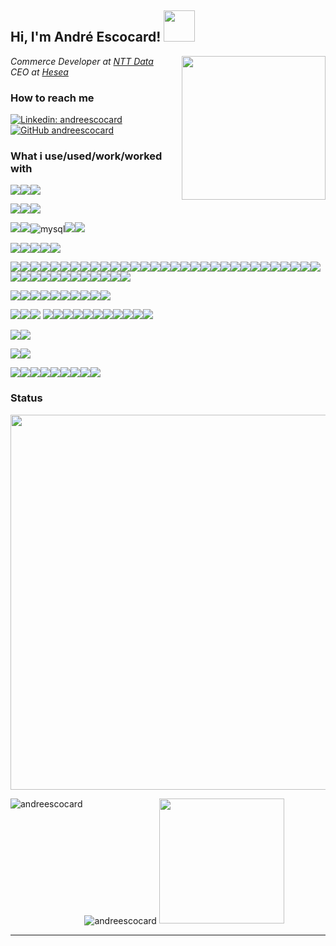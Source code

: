 <h2> Hi, I'm André Escocard! <img src="https://media.giphy.com/media/nU3o3aOBp08yQ/giphy.gif" width="50"></h2>
<img align='right' src="https://media.giphy.com/media/lnaoFgGrDHnivdu5Bc/giphy.gif" width="230">
<p><em>Commerce Developer at <a href="http://www.nttdata.com">NTT Data</a></br>CEO at <a href="https://www.hesea.com.br">Hesea</a>
</em></p>

### How to reach me  

[![Linkedin: andreescocard](https://img.shields.io/badge/-andreescocard-blue?style=flat-square&logo=Linkedin&logoColor=white&link=https://www.linkedin.com/in/andré-escocard-1a76945a/)](https://www.linkedin.com/in/andreescocard/)
[![GitHub andreescocard](https://img.shields.io/github/followers/andreescocard?label=follow&style=social)](https://github.com/andreescocard)


### What i use/used/work/worked with

<img src="https://img.shields.io/badge/Blogger-FF5722?style=for-the-badge&logo=blogger&logoColor=white" /><img src="https://img.shields.io/badge/Joomla-5091CD?style=for-the-badge&logo=joomla&logoColor=white" /><img src="https://img.shields.io/badge/Wordpress-21759B?style=for-the-badge&logo=wordpress&logoColor=white" />

<img src="https://img.shields.io/badge/Cloudflare-F38020?style=for-the-badge&logo=Cloudflare&logoColor=white" /><img src="https://img.shields.io/badge/Digital_Ocean-0080FF?style=for-the-badge&logo=DigitalOcean&logoColor=white" /><img src="https://img.shields.io/badge/Linode-00A95C?style=for-the-badge&logo=Linode&logoColor=white" />         

<img src="https://img.shields.io/badge/MariaDB-003545?style=for-the-badge&logo=mariadb&logoColor=white" /><img src="https://img.shields.io/badge/MongoDB-4EA94B?style=for-the-badge&logo=mongodb&logoColor=white" /><img alt="mysql" src="https://img.shields.io/badge/MySQL-005C84?style=for-the-badge&logo=mysql&logoColor=white"><img src="https://img.shields.io/badge/SQLite-07405E?style=for-the-badge&logo=sqlite&logoColor=white" /><img src="https://img.shields.io/badge/PostgreSQL-316192?style=for-the-badge&logo=postgresql&logoColor=white" />

<img src="https://img.shields.io/badge/Adobe%20Illustrator-FF9A00?style=for-the-badge&logo=adobe%20illustrator&logoColor=white" /><img src="https://img.shields.io/badge/Adobe%20Photoshop-31A8FF?style=for-the-badge&logo=Adobe%20Photoshop&logoColor=black"/><img src="https://img.shields.io/badge/Canva-%2300C4CC.svg?&style=for-the-badge&logo=Canva&logoColor=white" /><img src="https://img.shields.io/badge/Figma-F24E1E?style=for-the-badge&logo=figma&logoColor=white" /><img src="https://img.shields.io/badge/gimp-5C5543?style=for-the-badge&logo=gimp&logoColor=white" />

<img src="https://img.shields.io/badge/AngularJS-E23237?style=for-the-badge&logo=angularjs&logoColor=white" /><img src="https://img.shields.io/badge/Apache-D22128?style=for-the-badge&logo=Apache&logoColor=white" /><img src="https://img.shields.io/badge/Bootstrap-563D7C?style=for-the-badge&logo=bootstrap&logoColor=white" /><img src="https://img.shields.io/badge/Chart%20js-FF6384?style=for-the-badge&logo=chartdotjs&logoColor=white"/><img src="https://img.shields.io/badge/Codeigniter-EF4223?style=for-the-badge&logo=codeigniter&logoColor=white" /><img src="https://img.shields.io/badge/Composer-885630?style=for-the-badge&logo=Composer&logoColor=white"/><img src="https://img.shields.io/badge/Docker-2CA5E0?style=for-the-badge&logo=docker&logoColor=white"/><img src="https://img.shields.io/badge/Electron-2B2E3A?style=for-the-badge&logo=electron&logoColor=9FEAF9" /><img src="https://img.shields.io/badge/Express%20js-000000?style=for-the-badge&logo=express&logoColor=white"/><img src="https://img.shields.io/badge/firebase-ffca28?style=for-the-badge&logo=firebase&logoColor=black"/><img src= "https://img.shields.io/badge/Font_Awesome-339AF0?style=for-the-badge&logo=fontawesome&logoColor=white"><img src="https://img.shields.io/badge/GitKraken-179287?style=for-the-badge&logo=GitKraken&logoColor=white" /><img src="https://img.shields.io/badge/gradle-02303A?style=for-the-badge&logo=gradle&logoColor=white" /><img src="https://img.shields.io/badge/Gulp-CF4647?style=for-the-badge&logo=gulp&logoColor=white" /><img src="https://img.shields.io/badge/Insomnia-5849be?style=for-the-badge&logo=Insomnia&logoColor=white"/><img src="https://img.shields.io/badge/jQuery-0769AD?style=for-the-badge&logo=jquery&logoColor=white" /><img src="https://img.shields.io/badge/Laragon-0E83CD?style=for-the-badge&logo=Laragon&logoColor=white" /><img src="https://img.shields.io/badge/Laravel-FF2D20?style=for-the-badge&logo=laravel&logoColor=white" /><img src="https://img.shields.io/badge/Material%20Ui-007FFF?style=for-the-badge&logo=mui&logoColor=white" /><img src="https://img.shields.io/badge/Microsoft-666666?style=for-the-badge&logo=microsoft&logoColor=white" /><img src="https://img.shields.io/badge/nestjs-E0234E?style=for-the-badge&logo=nestjs&logoColor=white" /><img src="https://img.shields.io/badge/next%20js-000000?style=for-the-badge&logo=nextdotjs&logoColor=white" /><img src="https://img.shields.io/badge/Nginx-009639?style=for-the-badge&logo=nginx&logoColor=white"/><img src="https://img.shields.io/badge/Node%20js-339933?style=for-the-badge&logo=nodedotjs&logoColor=white" /><img src="https://img.shields.io/badge/npm-CB3837?style=for-the-badge&logo=npm&logoColor=white"/><img src="https://img.shields.io/badge/OpenCV-27338e?style=for-the-badge&logo=OpenCV&logoColor=white" /><img src="https://img.shields.io/badge/OpenStreetMap-7EBC6F?style=for-the-badge&logo=OpenStreetMap&logoColor=white" /><img src="https://img.shields.io/badge/Postman-FF6C37?style=for-the-badge&logo=Postman&logoColor=white"/><img src="https://img.shields.io/badge/pypi-3775A9?style=for-the-badge&logo=pypi&logoColor=white" /><img src="https://img.shields.io/badge/React-20232A?style=for-the-badge&logo=react&logoColor=61DAFB" /><img src="https://img.shields.io/badge/Redux-593D88?style=for-the-badge&logo=redux&logoColor=white" /><img src="https://img.shields.io/badge/SAP-0FAAFF?style=for-the-badge&logo=sap&logoColor=white" /><img src="https://img.shields.io/badge/Selenium-43B02A?style=for-the-badge&logo=Selenium&logoColor=white"/><img src="https://img.shields.io/badge/Shell_Script-121011?style=for-the-badge&logo=gnu-bash&logoColor=white" /><img src="https://img.shields.io/badge/shopify-8DB543?style=for-the-badge&logo=Shopify&logoColor=white" /><img src="https://img.shields.io/badge/Symfony-000000?style=for-the-badge&logo=Symfony&logoColor=white"/><img src="https://img.shields.io/badge/Swagger-85EA2D?style=for-the-badge&logo=Swagger&logoColor=white" /><img src="https://img.shields.io/badge/Tailwind_CSS-38B2AC?style=for-the-badge&logo=tailwind-css&logoColor=white" /><img src="https://img.shields.io/badge/Tauri-FFC131?style=for-the-badge&logo=Tauri&logoColor=white" /><img src="https://img.shields.io/badge/Vite-B73BFE?style=for-the-badge&logo=vite&logoColor=FFD62E" /><img src="https://img.shields.io/badge/Vue%20js-35495E?style=for-the-badge&logo=vuedotjs&logoColor=4FC08D" /><img src="https://img.shields.io/badge/Xampp-F37623?style=for-the-badge&logo=xampp&logoColor=white" /><img src="https://img.shields.io/badge/Yarn-2C8EBB?style=for-the-badge&logo=yarn&logoColor=white"/>

<img src="https://img.shields.io/badge/Adobe%20Dreamweaver-072401?style=for-the-badge&logo=Adobe%20Dreamweaver&logoColor=34F400" /><img src="https://img.shields.io/badge/Eclipse-2C2255?style=for-the-badge&logo=eclipse&logoColor=white" /><img src="https://img.shields.io/badge/IntelliJ_IDEA-000000.svg?style=for-the-badge&logo=intellij-idea&logoColor=white" /><img src="https://img.shields.io/badge/JSFiddle-0084FF?style=for-the-badge&logo=JSFiddle&logoColor=white" /><img src="https://img.shields.io/badge/Notepad++-90E59A.svg?style=for-the-badge&logo=notepad%2B%2B&logoColor=black" /><img src="https://img.shields.io/badge/sublime_text-%23575757.svg?&style=for-the-badge&logo=sublime-text&logoColor=important" /><img src="https://img.shields.io/badge/VIM-%2311AB00.svg?&style=for-the-badge&logo=vim&logoColor=white" /><img src="https://img.shields.io/badge/VSCode-0078D4?style=for-the-badge&logo=visual%20studio%20code&logoColor=white" /><img src="https://img.shields.io/badge/VSCode-0078D4?style=for-the-badge&logo=visual%20studio%20code&logoColor=white" /><img src="https://img.shields.io/badge/Xcode-007ACC?style=for-the-badge&logo=Xcode&logoColor=white" />  

<img src="https://img.shields.io/badge/C%23-239120?style=for-the-badge&logo=c-sharp&logoColor=white" /><img src="https://img.shields.io/badge/C%2B%2B-00599C?style=for-the-badge&logo=c%2B%2B&logoColor=white" /><img src="https://img.shields.io/badge/CSS3-1572B6?style=for-the-badge&logo=css3&logoColor=white" />
<img src="https://img.shields.io/badge/C%2B%2B-00599C?style=for-the-badge&logo=c%2B%2B&logoColor=white" /><img src="https://img.shields.io/badge/CSS3-1572B6?style=for-the-badge&logo=css3&logoColor=white" /><img src="https://img.shields.io/badge/Delphi-B22222?style=for-the-badge&logo=delphi&logoColor=white" /><img src="https://img.shields.io/badge/HTML5-E34F26?style=for-the-badge&logo=html5&logoColor=white" /><img src="https://img.shields.io/badge/JavaScript-323330?style=for-the-badge&logo=javascript&logoColor=F7DF1E" /><img src="https://img.shields.io/badge/json-5E5C5C?style=for-the-badge&logo=json&logoColor=white" /><img src="https://img.shields.io/badge/Leaflet-199900?style=for-the-badge&logo=Leaflet&logoColor=white" /><img src="https://img.shields.io/badge/Pandas-2C2D72?style=for-the-badge&logo=pandas&logoColor=white" /><img src="https://img.shields.io/badge/PHP-777BB4?style=for-the-badge&logo=php&logoColor=white" /><img src="https://img.shields.io/badge/Python-FFD43B?style=for-the-badge&logo=python&logoColor=blue" /><img src="https://img.shields.io/badge/TypeScript-007ACC?style=for-the-badge&logo=typescript&logoColor=white" />

<img src="https://img.shields.io/badge/Cordova-35434F?style=for-the-badge&logo=apache-cordova&logoColor=E8E8E8" /><img src="https://img.shields.io/badge/Ionic-3880FF?style=for-the-badge&logo=ionic&logoColor=white" /> 

<img src="https://img.shields.io/badge/Notion-000000?style=for-the-badge&logo=notion&logoColor=white" /><img src="https://img.shields.io/badge/Obsidian-483699?style=for-the-badge&logo=Obsidian&logoColor=white" />

<img src="https://img.shields.io/badge/Android-3DDC84?style=for-the-badge&logo=android&logoColor=white" /><img src="https://img.shields.io/badge/iOS-000000?style=for-the-badge&logo=ios&logoColor=white" /><img src="https://img.shields.io/badge/Linux-FCC624?style=for-the-badge&logo=linux&logoColor=black" /><img src="https://img.shields.io/badge/Lubuntu-0068C8?style=for-the-badge&logo=lubuntu&logoColor=white" /><img src="https://img.shields.io/badge/mac%20os-000000?style=for-the-badge&logo=apple&logoColor=white" /><img src="https://img.shields.io/badge/Ubuntu-E95420?style=for-the-badge&logo=ubuntu&logoColor=white" /><img src="https://img.shields.io/badge/Windows-0078D6?style=for-the-badge&logo=windows&logoColor=white" /><img src="https://img.shields.io/badge/Zorin%20OS-0CC1F3?style=for-the-badge&logo=zorin&logoColor=white" /><img src="https://img.shields.io/badge/Raspberry%20Pi-A22846?style=for-the-badge&logo=Raspberry%20Pi&logoColor=white" />



### Status

<img width='600' src="https://github-profile-summary-cards.vercel.app/api/cards/profile-details?username=andreescocard&theme=github_dark" />



<p><img align="left" src="https://github-readme-stats.vercel.app/api/top-langs?username=andreescocard&show_icons=true&locale=en&theme=dark" alt="andreescocard" /></p>

<img align="center" src="https://github-readme-stats.vercel.app/api?username=andreescocard&show_icons=true&locale=en&theme=dark" alt="andreescocard"/>

<img width='200' src="https://hits.seeyoufarm.com/api/count/incr/badge.svg?url=https%3A%2F%2Fgithub.com%2Falexandresanlim%2Fhit-counter&count_bg=%236DAC3D&title_bg=%23555555&icon=grafana.svg&icon_color=%23E7E7E7&title=hits&edge_flat=false" />


---
